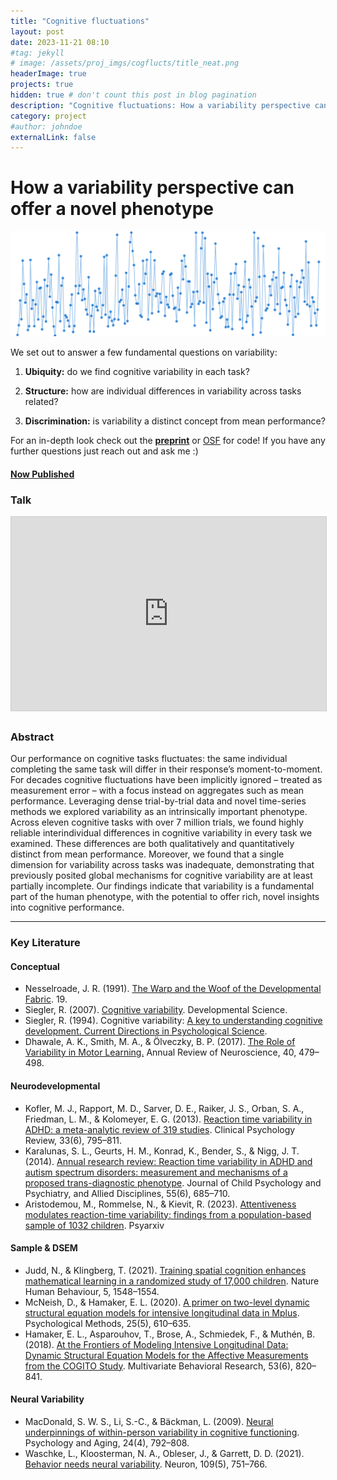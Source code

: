 ```yaml
---
title: "Cognitive fluctuations"
layout: post
date: 2023-11-21 08:10
#tag: jekyll
# image: /assets/proj_imgs/cogflucts/title_neat.png
headerImage: true
projects: true
hidden: true # don't count this post in blog pagination
description: "Cognitive fluctuations: How a variability perspective can offer a novel phenotype"
category: project
#author: johndoe
externalLink: false
---
```


# How a variability perspective can offer a novel phenotype
 ![img1](/assets/proj_imgs/cogflucts/title_neat_resize.png)

We set out to answer a few fundamental questions on variability:

1. **Ubiquity:** do we find cognitive variability in each task?

2. **Structure:** how are individual differences in variability across tasks related?

3. **Discrimination:** is variability a distinct concept from mean performance?


For an in-depth look check out the [**preprint**](https://psyarxiv.com/b29rn/) or [OSF](https://osf.io/z53an/) for code! If you have any further questions just reach out and ask me :)

#### [Now Published](https://journalofcognition.org/articles/371/files/664c8bae871a1.pdf)

### Talk

<iframe src="https://docs.google.com/file/d/1Wnk3JqtNqRCUUAhXYlty5I_KAnK_FlbQ/preview" width="560" height="310" frameborder="0" marginwidth="0" marginheight="0" scrolling="no" style="border:1px solid #CCC; border-width:1px; margin-bottom:5px; max-width: 100%;" allowfullscreen> </iframe>

### Abstract

Our performance on cognitive tasks fluctuates: the same individual completing the same task will differ in their response’s moment-to-moment. For decades cognitive fluctuations have been implicitly ignored – treated as measurement error – with a focus instead on aggregates such as mean performance. Leveraging dense trial-by-trial data and novel time-series methods we explored variability as an intrinsically important phenotype. Across eleven cognitive tasks with over 7 million trials, we found highly reliable interindividual differences in cognitive variability in every task we examined. These differences are both qualitatively and quantitatively distinct from mean performance. Moreover, we found that a single dimension for variability across tasks was inadequate, demonstrating that previously posited global mechanisms for cognitive variability are at least partially incomplete. Our findings indicate that variability is a fundamental part of the human phenotype, with the potential to offer rich, novel insights into cognitive performance.


---
### Key Literature

#### Conceptual

- Nesselroade, J. R. (1991). [The Warp and the Woof of the Developmental Fabric](https://paperpile.com/shared/Lx9CBv). 19.
- Siegler, R. (2007). [Cognitive variability](https://paperpile.com/shared/HXrKcH). Developmental Science.
- Siegler, R. (1994). Cognitive variability: [A key to understanding cognitive development. Current Directions in Psychological Science](https://paperpile.com/shared/9YFjhJ).
- Dhawale, A. K., Smith, M. A., & Ölveczky, B. P. (2017). [The Role of Variability in Motor Learning.](https://paperpile.com/shared/miLHYZ) Annual Review of Neuroscience, 40, 479–498.

#### Neurodevelopmental

- Kofler, M. J., Rapport, M. D., Sarver, D. E., Raiker, J. S., Orban, S. A., Friedman, L. M., & Kolomeyer, E. G. (2013). [Reaction time variability in ADHD: a meta-analytic review of 319 studies](https://paperpile.com/shared/IlCXLs). Clinical Psychology Review, 33(6), 795–811.
- Karalunas, S. L., Geurts, H. M., Konrad, K., Bender, S., & Nigg, J. T. (2014). [Annual research review: Reaction time variability in ADHD and autism spectrum disorders: measurement and mechanisms of a proposed trans-diagnostic phenotype](https://paperpile.com/shared/fYHEH3). Journal of Child Psychology and Psychiatry, and Allied Disciplines, 55(6), 685–710.
- Aristodemou, M., Rommelse, N., & Kievit, R. (2023). [Attentiveness modulates reaction-time variability: findings from a population-based sample of 1032 children](https://psyarxiv.com/j2n5w/download?format=pdf). Psyarxiv

#### Sample & DSEM

- Judd, N., & Klingberg, T. (2021). [Training spatial cognition enhances mathematical learning in a randomized study of 17,000 children](https://paperpile.com/shared/BsZ8G4). Nature Human Behaviour, 5, 1548–1554.
- McNeish, D., & Hamaker, E. L. (2020). [A primer on two-level dynamic structural equation models for intensive longitudinal data in Mplus](https://paperpile.com/shared/ZSJ6lD). Psychological Methods, 25(5), 610–635.
- Hamaker, E. L., Asparouhov, T., Brose, A., Schmiedek, F., & Muthén, B. (2018). [At the Frontiers of Modeling Intensive Longitudinal Data: Dynamic Structural Equation Models for the Affective Measurements from the COGITO Study](https://paperpile.com/shared/40CDhA). Multivariate Behavioral Research, 53(6), 820–841.

#### Neural Variability

- MacDonald, S. W. S., Li, S.-C., & Bäckman, L. (2009). [Neural underpinnings of within-person variability in cognitive functioning](https://paperpile.com/shared/uQxQEH). Psychology and Aging, 24(4), 792–808.
- Waschke, L., Kloosterman, N. A., Obleser, J., & Garrett, D. D. (2021). [Behavior needs neural variability](https://paperpile.com/shared/ylHYDq). Neuron, 109(5), 751–766.




